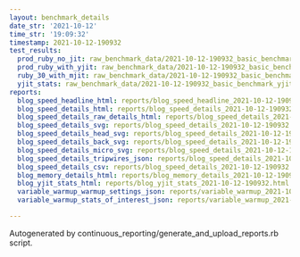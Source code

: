 ```yaml
---
layout: benchmark_details
date_str: '2021-10-12'
time_str: '19:09:32'
timestamp: 2021-10-12-190932
test_results:
  prod_ruby_no_jit: raw_benchmark_data/2021-10-12-190932_basic_benchmark_prod_ruby_no_jit.json
  prod_ruby_with_yjit: raw_benchmark_data/2021-10-12-190932_basic_benchmark_prod_ruby_with_yjit.json
  ruby_30_with_mjit: raw_benchmark_data/2021-10-12-190932_basic_benchmark_ruby_30_with_mjit.json
  yjit_stats: raw_benchmark_data/2021-10-12-190932_basic_benchmark_yjit_stats.json
reports:
  blog_speed_headline_html: reports/blog_speed_headline_2021-10-12-190932.html
  blog_speed_details_html: reports/blog_speed_details_2021-10-12-190932.html
  blog_speed_details_raw_details_html: reports/blog_speed_details_2021-10-12-190932.raw_details.html
  blog_speed_details_svg: reports/blog_speed_details_2021-10-12-190932.svg
  blog_speed_details_head_svg: reports/blog_speed_details_2021-10-12-190932.head.svg
  blog_speed_details_back_svg: reports/blog_speed_details_2021-10-12-190932.back.svg
  blog_speed_details_micro_svg: reports/blog_speed_details_2021-10-12-190932.micro.svg
  blog_speed_details_tripwires_json: reports/blog_speed_details_2021-10-12-190932.tripwires.json
  blog_speed_details_csv: reports/blog_speed_details_2021-10-12-190932.csv
  blog_memory_details_html: reports/blog_memory_details_2021-10-12-190932.html
  blog_yjit_stats_html: reports/blog_yjit_stats_2021-10-12-190932.html
  variable_warmup_warmup_settings_json: reports/variable_warmup_2021-10-12-190932.warmup_settings.json
  variable_warmup_stats_of_interest_json: reports/variable_warmup_2021-10-12-190932.stats_of_interest.json

---
```

Autogenerated by continuous_reporting/generate_and_upload_reports.rb script.

